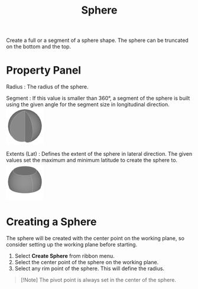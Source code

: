 ﻿---
uid: eecb316b-a4da-441b-b9a6-3fadf9275889
title: Sphere
---
Create a full or a segment of a sphere shape. The sphere can be truncated on the bottom and the top.

# Property Panel
Radius
:   The radius of the sphere.

Segment
:   If this value is smaller than 360°, a segment of the sphere is built using the given angle for the segment size in longitudinal direction.
    ![Sphere with _Segment = 270°_](SphereSegment270.png)

Extents (Lat)
:   Defines the extent of the sphere in lateral direction. The given values set the maximum and minimum latitude to create the sphere to.</para>
    ![Sphere with _Extents = [-20°, 45°]_](SphereExtents.png)

# Creating a Sphere

The sphere will be created with the center point on the working plane, so consider setting up the working plane before starting.

1. Select __Create Sphere__ from ribbon menu.
2. Select the center point of the sphere on the working plane.
3. Select any rim point of the sphere. This will define the radius.

> [!Note] The pivot point is always set in the center of the sphere.
